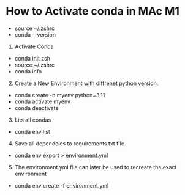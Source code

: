 # How to Activate conda in MAc M1
- source ~/.zshrc
- conda --version

1. Activate Conda
 - conda init zsh
 - source ~/.zshrc
 - conda info

2. Create a New Environment with diffrenet python version:
 - conda create -n myenv python=3.11
 - conda activate myenv
 - conda deactivate

3. Lits all condas
 - conda env list

4. Save all dependeies to requirements.txt file
 - conda env export > environment.yml
5. The environment.yml file can later be used to recreate the exact environment
 - conda env create -f environment.yml





